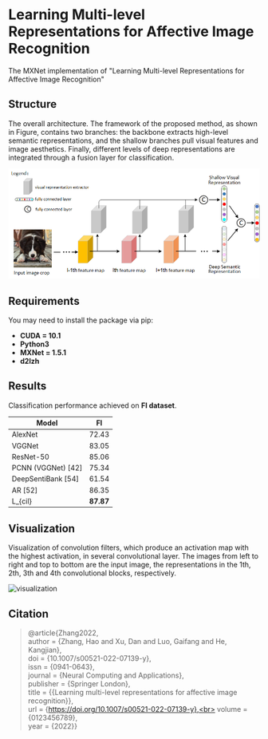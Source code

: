 # Learning Multi-level Representations for Affective Image Recognition


The MXNet implementation of "Learning Multi-level Representations for Affective Image Recognition"

## Structure


The overall architecture. The framework of the proposed method, as shown in Figure, contains two branches: the backbone  extracts high-level semantic representations, and the shallow branches pull visual features and image aesthetics. Finally, different levels of deep representations are integrated through a fusion layer for classification.

![structure](imgs/structure.png)



## Requirements

You may need to install the package via pip:

* **CUDA = 10.1**
* **Python3**
* **MXNet = 1.5.1**
* **d2lzh**



## Results

Classification performance achieved on **FI dataset**.


| Model              |    FI     |
| ------------------ | :-------: |
| AlexNet            |   72.43   |
| VGGNet             |   83.05   |
| ResNet-50          |   85.06   |
| PCNN (VGGNet) [42] |   75.34   |
| DeepSentiBank [54] |   61.54   |
| AR [52]            |   86.35   |
| L_{cil}            | **87.87** |

## Visualization

Visualization of convolution filters, which produce an activation map with the highest activation, in several convolutional layer. The images from left to right and top to bottom are the input image, the representations in the 1th, 2th, 3th and 4th convolutional blocks, respectively.

![visualization](imgs/visualization.png)



## Citation

>  @article{Zhang2022,<br>
			author = {Zhang, Hao and Xu, Dan and Luo, Gaifang and He, Kangjian},<br>
			doi = {10.1007/s00521-022-07139-y},<br>
			issn = {0941-0643},<br>
			journal = {Neural Computing and Applications},<br>
			publisher = {Springer London},<br>
			title = {{Learning multi-level representations for affective image recognition}},<br>
			url = {https://doi.org/10.1007/s00521-022-07139-y},<br>
			volume = {0123456789},<br>
			year = {2022}}


